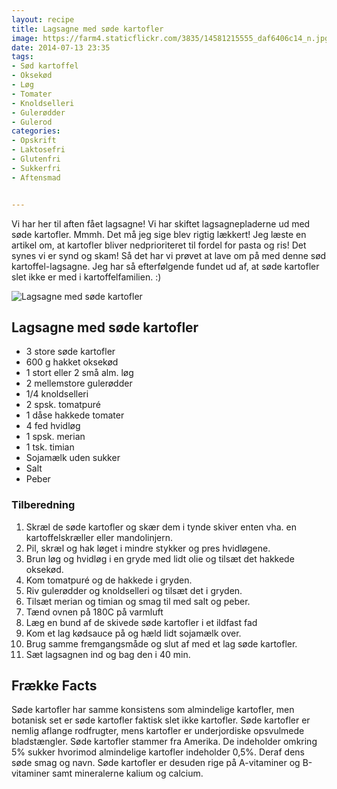 ```yaml
---
layout: recipe
title: Lagsagne med søde kartofler
image: https://farm4.staticflickr.com/3835/14581215555_daf6406c14_n.jpg
date: 2014-07-13 23:35
tags:
- Sød kartoffel
- Oksekød
- Løg
- Tomater
- Knoldselleri
- Gulerødder 
- Gulerod
categories:
- Opskrift
- Laktosefri
- Glutenfri
- Sukkerfri
- Aftensmad


---
```


Vi har her til aften fået lagsagne! Vi har skiftet lagsagnepladerne ud med søde kartofler. Mmmh. Det må jeg sige blev rigtig lækkert! Jeg læste en artikel om, at kartofler bliver nedprioriteret til fordel for pasta og ris! Det synes vi er synd og skam! Så det har vi prøvet at lave om på med denne sød kartoffel-lagsagne. Jeg har så efterfølgende fundet ud af, at søde kartofler slet ikke er med i kartoffelfamilien. :)


![Lagsagne med søde kartofler](https://farm4.staticflickr.com/3922/14646475985_7bcee4008c_z.jpg)


## Lagsagne med søde kartofler 
- 3 store søde kartofler
- 600 g hakket oksekød
- 1 stort eller 2 små alm. løg
- 2 mellemstore gulerødder
- 1/4 knoldselleri
- 2 spsk. tomatpuré
- 1 dåse hakkede tomater
- 4 fed hvidløg
- 1 spsk. merian
- 1 tsk. timian
- Sojamælk uden sukker
- Salt
- Peber



### Tilberedning
1. Skræl de søde kartofler og skær dem i tynde skiver enten vha. en kartoffelskræller eller mandolinjern.
2. Pil, skræl og hak løget i mindre stykker og pres hvidløgene.
3. Brun løg og hvidløg i en gryde med lidt olie og tilsæt det hakkede oksekød.
4. Kom tomatpuré og de hakkede i gryden.
5. Riv gulerødder og knoldselleri og tilsæt det i gryden.
6. Tilsæt merian og timian og smag til med salt og peber.
7. Tænd ovnen på 180C på varmluft
8. Læg en bund af de skivede søde kartofler i et ildfast fad
9. Kom et lag kødsauce på og hæld lidt sojamælk over.
10. Brug samme fremgangsmåde og slut af med et lag søde kartofler. 
11. Sæt lagsagnen ind og bag den i 40 min.









## Frække Facts
Søde kartofler har samme konsistens som almindelige kartofler, men botanisk set er søde kartofler faktisk slet ikke kartofler. Søde kartofler er nemlig aflange rodfrugter, mens kartofler er underjordiske opsvulmede bladstængler. Søde kartofler stammer fra Amerika. De indeholder omkring 5% sukker hvorimod almindelige kartofler indeholder 0,5%. Deraf dens søde smag og navn. Søde kartofler er desuden rige på A-vitaminer og B-vitaminer samt mineralerne kalium og calcium. 